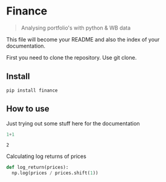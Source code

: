 # Finance
> Analysing portfolio's with python & WB data


This file will become your README and also the index of your documentation.

First you need to clone the repository. Use git clone.

## Install

`pip install finance`

## How to use

Just trying out some stuff here for the documentation

```python
1+1
```




    2



Calculating log returns of prices

```python
def log_return(prices):
  np.log(prices / prices.shift(1))
```

